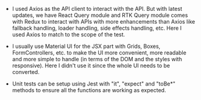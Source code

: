- I used Axios as the API client to interact with the API. But with latest updates, we have React Query module and RTK Query module comes with Redux to interact with APIs with more enhancements than Axios like fallback handling, loader handling, side effects handling, etc. Here I used Axios to match to the scope of the test.

- I usually use Material UI for the JSX part with Grids, Boxes, FormControllers, etc. to make the UI more convenient, more readable and more simple to handle (in terms of the DOM and the styles with responsive). Here I didn't use it since the whole UI needs to be converted.

- Unit tests can be setup using Jest with "it", "expect" and "toBe\*" methods to ensure all the functions are working as expected.
